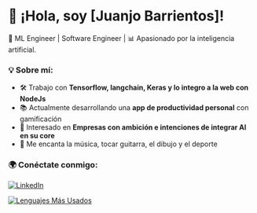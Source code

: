 # 👋 ¡Hola, soy [Juanjo Barrientos]!
🎯 ML Engineer | Software Engineer | 📊 Apasionado por la inteligencia artificial.  

### 💡 Sobre mí:
- 🛠️ Trabajo con **Tensorflow, langchain, Keras y lo integro a la web con NodeJs**
- 📚 Actualmente desarrollando una **app de productividad personal** con gamificación
- 💼 Interesado en **Empresas con ambición e intenciones de integrar AI en su core**
- 🎸 Me encanta la música, tocar guitarra, el dibujo y el deporte

### 🌍 Conéctate conmigo:
[![LinkedIn](https://img.shields.io/badge/LinkedIn-0077B5?style=for-the-badge&logo=linkedin&logoColor=white)](https://www.linkedin.com/in/juanjo-barrientos-860940259)

  
[![Lenguajes Más Usados](https://github-readme-stats.vercel.app/api/top-langs/?username=juanjo-barrientos&layout=compact&theme=dracula)](https://github.com/anuraghazra/github-readme-stats)



